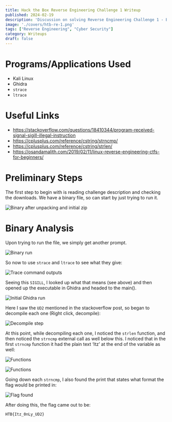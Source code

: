 ```yaml
---
title: Hack the Box Reverse Engineering Challenge 1 Writeup
published: 2024-02-19
description: 'Discussion on solving Reverse Engineering Challenge 1 - Behind the Scenes on HTB'
image: './covers/htb-re-1.png'
tags: ["Reverse Engineering", "Cyber Security"]
category: Writeups
draft: false 
---
```


# Programs/Applications Used
- Kali Linux
- Ghidra
- `strace`
- `ltrace`

# Useful Links
- https://stackoverflow.com/questions/18410344/program-received-signal-sigill-illegal-instruction
- https://cplusplus.com/reference/cstring/strncmp/
- https://cplusplus.com/reference/cstring/strlen/
- https://osandamalith.com/2019/02/11/linux-reverse-engineering-ctfs-for-beginners/

# Preliminary Steps

The first step to begin with is reading challenge description and checking the downloads. We have a binary file, so can start by just trying to run it.

![Binary after unpacking and initial zip](@assets/htb-photos/screencaps/htb-re-1/sc1.png)

# Binary Analysis

Upon trying to run the file, we simply get another prompt.

![Binary run](@assets/htb-photos/screencaps/htb-re-1/sc2.png)

So now to use `strace` and `ltrace` to see what they give:

![Trace command outputs](@assets/htb-photos/screencaps/htb-re-1/sc3.png)

Seeing this `SIGILL`, I looked up what that means (see above) and then opened up the executable in Ghidra and headed to the main().

![Initial Ghidra run](@assets/htb-photos/screencaps/htb-re-1/sc4.png)

Here I saw the `UD2` mentioned in the stackoverflow post, so began to decompile each one (Right click, decompile):

![Decompile step](@assets/htb-photos/screencaps/htb-re-1/sc5.png)

At this point, while decompiling each one, I noticed the `strlen` function, and then noticed the `strncmp` external call as well below this. I noticed that in the first `strncmp` function it had the plain text ‘Itz’ at the end of the variable as well:

![Functions](@assets/htb-photos/screencaps/htb-re-1/sc6.png)

![Functions](@assets/htb-photos/screencaps/htb-re-1/sc7.png)

Going down each `strncmp`, I also found the print that states what format the flag would be printed in:

![Flag found](@assets/htb-photos/screencaps/htb-re-1/sc8.png)

After doing this, the flag came out to be:

`HTB{Itz_0nLy_UD2}`
